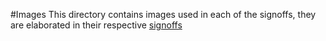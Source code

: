 #Images
This directory contains images used in each of the signoffs, they are elaborated in their respective [signoffs](/Documentation/Signoffs)
